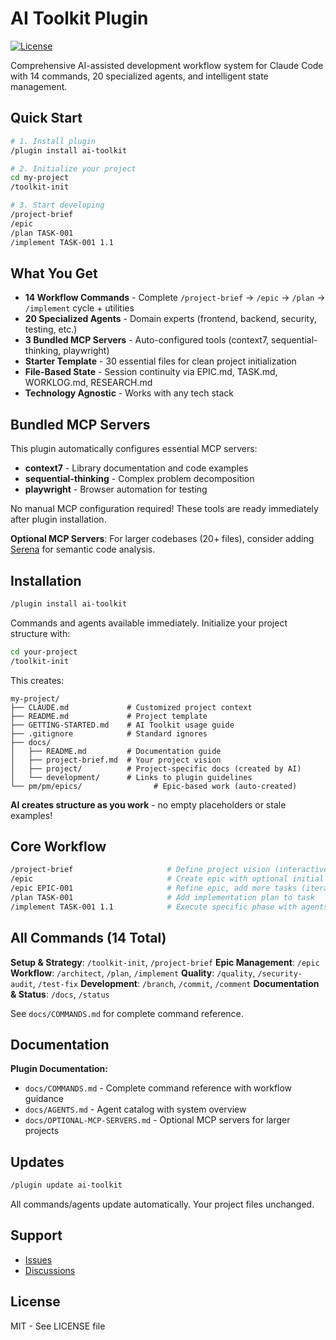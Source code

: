 # AI Toolkit Plugin

[![License](https://img.shields.io/badge/license-MIT-blue.svg)](./LICENSE)

Comprehensive AI-assisted development workflow system for Claude Code with 14 commands, 20 specialized agents, and intelligent state management.

## Quick Start

```bash
# 1. Install plugin
/plugin install ai-toolkit

# 2. Initialize your project
cd my-project
/toolkit-init

# 3. Start developing
/project-brief
/epic
/plan TASK-001
/implement TASK-001 1.1
```

## What You Get

- **14 Workflow Commands** - Complete `/project-brief` → `/epic` → `/plan` → `/implement` cycle + utilities
- **20 Specialized Agents** - Domain experts (frontend, backend, security, testing, etc.)
- **3 Bundled MCP Servers** - Auto-configured tools (context7, sequential-thinking, playwright)
- **Starter Template** - 30 essential files for clean project initialization
- **File-Based State** - Session continuity via EPIC.md, TASK.md, WORKLOG.md, RESEARCH.md
- **Technology Agnostic** - Works with any tech stack

## Bundled MCP Servers

This plugin automatically configures essential MCP servers:

- **context7** - Library documentation and code examples
- **sequential-thinking** - Complex problem decomposition
- **playwright** - Browser automation for testing

No manual MCP configuration required! These tools are ready immediately after plugin installation.

**Optional MCP Servers**: For larger codebases (20+ files), consider adding [Serena](./docs/OPTIONAL-MCP-SERVERS.md) for semantic code analysis.

## Installation

```bash
/plugin install ai-toolkit
```

Commands and agents available immediately. Initialize your project structure with:

```bash
cd your-project
/toolkit-init
```

This creates:

```
my-project/
├── CLAUDE.md             # Customized project context
├── README.md             # Project template
├── GETTING-STARTED.md    # AI Toolkit usage guide
├── .gitignore            # Standard ignores
├── docs/
│   ├── README.md         # Documentation guide
│   ├── project-brief.md  # Your project vision
│   ├── project/          # Project-specific docs (created by AI)
│   └── development/      # Links to plugin guidelines
└── pm/pm/epics/                # Epic-based work (auto-created)
```

**AI creates structure as you work** - no empty placeholders or stale examples!

## Core Workflow

```bash
/project-brief                     # Define project vision (interactive)
/epic                              # Create epic with optional initial tasks
/epic EPIC-001                     # Refine epic, add more tasks (iterative)
/plan TASK-001                     # Add implementation plan to task
/implement TASK-001 1.1            # Execute specific phase with agents
```

## All Commands (14 Total)

**Setup & Strategy**: `/toolkit-init`, `/project-brief`
**Epic Management**: `/epic`
**Workflow**: `/architect`, `/plan`, `/implement`
**Quality**: `/quality`, `/security-audit`, `/test-fix`
**Development**: `/branch`, `/commit`, `/comment`
**Documentation & Status**: `/docs`, `/status`

See `docs/COMMANDS.md` for complete command reference.

## Documentation

**Plugin Documentation:**
- `docs/COMMANDS.md` - Complete command reference with workflow guidance
- `docs/AGENTS.md` - Agent catalog with system overview
- `docs/OPTIONAL-MCP-SERVERS.md` - Optional MCP servers for larger projects

## Updates

```bash
/plugin update ai-toolkit
```

All commands/agents update automatically. Your project files unchanged.

## Support

- [Issues](https://github.com/TaylorHuston/ai-coding-template/issues)
- [Discussions](https://github.com/TaylorHuston/ai-coding-template/discussions)

## License

MIT - See LICENSE file
